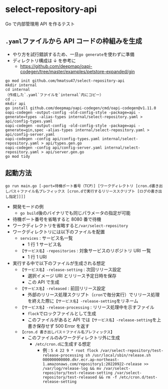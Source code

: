 # select-repository-api

Go で内部管理用 API を作るテスト

## `.yaml`ファイルから API コードの枠組みを生成

- やり方を試行錯誤するため、一旦`go generate`を使わずに準備
- ディレクトリ構成は ↓ を参考に
  - https://github.com/deepmap/oapi-codegen/tree/master/examples/petstore-expanded/gin

```sh:install
go mod init github.com/hmatsu47/select-repository-api
mkdir internal
cd internal
（作成した`.yaml`ファイルを`internal`内にコピー）
cd ..
mkdir api
go install github.com/deepmap/oapi-codegen/cmd/oapi-codegen@v1.11.0
oapi-codegen -output-config -old-config-style -package=api -generate=types -alias-types internal/select-repository.yaml > api/config-types.yaml
oapi-codegen -output-config -old-config-style -package=api -generate=gin,spec -alias-types internal/select-repository.yaml > api/config-server.yaml
oapi-codegen -config api/config-types.yaml internal/select-repository.yaml > api/types.gen.go
oapi-codegen -config api/config-server.yaml internal/select-repository.yaml > api/server.gen.go
go mod tidy
```

## 起動方法

`go run main.go [-port=待機ポート番号（TCP）] [ワークディレクトリ [cron.d書き出しパス＋ファイル名プレフィックス [cron.dで実行するリリーススクリプト [ログの書き出し指定]]]]`

- 開発モードの例
  - `go build`後のバイナリでも同じパラメータの指定が可能
- 待機ポート番号を省略すると 8080 番で待機
- ワークディレクトリを省略すると`/var/select-repository`
- ワークディレクトリには以下のファイルを配置
  - `services` : サービス名一覧
    - 1 行 1 サービス名
  - `【サービス名】-repositories` : 対象サービスのリポジトリ URI 一覧
    - 1 行 1 URI
- 実行する中で以下のファイルが生成される想定
  - `【サービス名】-release-setting` : 次回リリース設定
    - 選択イメージ URI とリリース予定日時を保存
    - この API で生成
  - `【サービス名】-released` : 前回リリース設定
    - 外部のリリース処理スクリプト（`cron`で毎分実行）でリリース処理を終えた際に`【サービス名】-release-setting`をリネーム
  - `【サービス名】-release-processing` : リリース処理中を示すファイル
    - `flock`でロックファイルとして生成
    - このファイルがあると API では`【サービス名】-release-setting`を上書き保存せず 500 Error を返す
  - `【cron.d 書き出しパス＋ファイル名プレフィックス】`
    - このファイルのみワークディレクトリ外に生成
      - `/etc/cron.d`に生成する想定
        - 例 : `5 4 22 9 * root flock /var/select-repository/test-release-processing sh /usr/local/sbin/release.sh 000000000000.dkr.ecr.ap-northeast-1.amazonaws.com/repository1:20220922-release >> /var/log/release-log && mv /var/select-repository/test-release-setting /var/select-repository/test-released && rm -f /etc/cron.d/test-release-setting`
